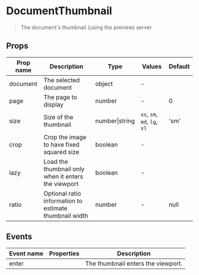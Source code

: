 # DocumentThumbnail

> The document's thumbnail (using the preview) server

## Props

| Prop name | Description                                            | Type           | Values                       | Default |
| --------- | ------------------------------------------------------ | -------------- | ---------------------------- | ------- |
| document  | The selected document                                  | object         | -                            |         |
| page      | The page to display                                    | number         | -                            | 0       |
| size      | Size of the thumbnail                                  | number\|string | `xs`, `sm`, `md`, `lg`, `xl` | 'sm'    |
| crop      | Crop the image to have fixed squared size              | boolean        | -                            |         |
| lazy      | Load the thumbnail only when it enters the viewport    | boolean        | -                            |         |
| ratio     | Optional ratio information to estimate thumbnail width | number         | -                            | null    |

## Events

| Event name | Properties | Description                        |
| ---------- | ---------- | ---------------------------------- |
| enter      |            | The thumbnail enters the viewport. |

